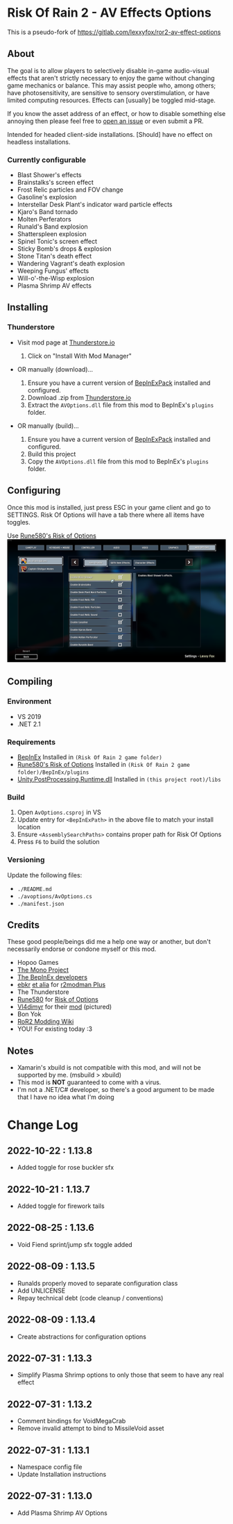 # Risk Of Rain 2 - AV Effects Options

This is a pseudo-fork of https://gitlab.com/lexxyfox/ror2-av-effect-options

## About

The goal is to allow players to selectively disable in-game audio-visual effects that aren't strictly necessary to enjoy the game without changing game mechanics or balance. This may assist people who, among others; have photosensitivity, are sensitive to sensory overstimulation, or have limited computing resources. Effects can [usually] be toggled mid-stage.

If you know the asset address of an effect, or how to disable something else annoying then please feel free to [open an issue](https://github.com/tlsJP/ror2-av-effect-options/issues) or even submit a PR.

Intended for headed client-side installations. [Should] have no effect on headless installations.

### Currently configurable

- Blast Shower's effects
- Brainstalks's screen effect
- Frost Relic particles and FOV change
- Gasoline's explosion
- Interstellar Desk Plant's indicator ward particle effects
- Kjaro's Band tornado
- Molten Perferators
- Runald's Band explosion
- Shatterspleen explosion
- Spinel Tonic's screen effect
- Sticky Bomb's drops & explosion
- Stone Titan's death effect
- Wandering Vagrant's death explosion
- Weeping Fungus' effects
- Will-o'-the-Wisp explosion
- Plasma Shrimp AV effects

## Installing

### Thunderstore

- Visit mod page at [Thunderstore.io](https://thunderstore.io/package/TeamNinjaDSM/JPs_AV_Effect_Options/)

  1. Click on "Install With Mod Manager"

- OR manually (download)...

  1. Ensure you have a current version of [BepInExPack](https://thunderstore.io/package/bbepis/BepInExPack) installed and configured.
  2. Download .zip from [Thunderstore.io](https://thunderstore.io/package/TeamNinjaDSM/JPs_AV_Effect_Options/)
  3. Extract the `AVOptions.dll` file from this mod to BepInEx's `plugins` folder.

- OR manually (build)...
  1. Ensure you have a current version of [BepInExPack](https://thunderstore.io/package/bbepis/BepInExPack) installed and configured.
  2. Build this project
  3. Copy the `AVOptions.dll` file from this mod to BepInEx's `plugins` folder.

## Configuring

Once this mod is installed, just press ESC in your game client and go to SETTINGS. Risk Of Options will have a tab there where all items have toggles.

Use [Rune580's Risk of Options](https://thunderstore.io/package/Rune580/Risk_Of_Options)
![Risk of Options](https://github.com/tlsJP/ror2-av-effect-options/blob/main/screenshot.png)

## Compiling

### Environment

- VS 2019
- .NET 2.1

### Requirements

- [BepInEx](https://github.com/BepInEx/BepInEx) Installed in `(Risk Of Rain 2 game folder)`
- [Rune580's Risk of Options](https://thunderstore.io/package/Rune580/Risk_Of_Options) Installed in `(Risk Of Rain 2 game folder)/BepInEx/plugins`
- [Unity.PostProcessing.Runtime.dll](https://docs.unity3d.com/Packages/com.unity.postprocessing@3.1/manual/index.html) Installed in `(this project root)/libs`

### Build

1. Open `AvOptions.csproj` in VS
2. Update entry for `<BepInExPath>` in the above file to match your install location
3. Ensure `<AssemblySearchPaths>` contains proper path for Risk Of Options
4. Press `F6` to build the solution

### Versioning

Update the following files:

- `./README.md`
- `./avoptions/AvOptions.cs`
- `./manifest.json`

## Credits

These good people/beings did me a help one way or another, but don't necessarily endorse or condone myself or this mod.

- Hopoo Games
- [The Mono Project](https://www.mono-project.com)
- [The BepInEx developers](https://github.com/BepInEx/BepInEx/graphs/contributors)
- [ebkr](https://github.com/ebkr) [et alia](https://github.com/ebkr/r2modmanPlus/graphs/contributors) for [r2modman Plus](https://thunderstore.io/package/ebkr/r2modman)
- The Thunderstore
- [Rune580](https://github.com/Rune580) for [Risk of Options](https://thunderstore.io/package/Rune580/Risk_Of_Options)
- [Vl4dimyr](https://github.com/Vl4dimyr) for their [mod](https://thunderstore.io/package/Vl4dimyr/CaptainShotgunModes) (pictured)
- Bon Yok
- [RoR2 Modding Wiki](https://github.com/risk-of-thunder/R2Wiki)
- YOU! For existing today :3

## Notes

- Xamarin's xbuild is not compatible with this mod, and will not be supported by me. (msbuild > xbuild)
- This mod is **NOT** guaranteed to come with a virus.
- I'm not a .NET/C# developer, so there's a good argument to be made that I have no idea what I'm doing

# Change Log

## 2022-10-22 : 1.13.8

- Added toggle for rose buckler sfx

## 2022-10-21 : 1.13.7

- Added toggle for firework tails

## 2022-08-25 : 1.13.6

- Void Fiend sprint/jump sfx toggle added

## 2022-08-09 : 1.13.5

- Runalds properly moved to separate configuration class
- Add UNLICENSE
- Repay technical debt (code cleanup / conventions)

## 2022-08-09 : 1.13.4

- Create abstractions for configuration options

## 2022-07-31 : 1.13.3

- Simplify Plasma Shrimp options to only those that seem to have any real effect

## 2022-07-31 : 1.13.2

- Comment bindings for VoidMegaCrab
- Remove invalid attempt to bind to MissileVoid asset

## 2022-07-31 : 1.13.1

- Namespace config file
- Update Installation instructions

## 2022-07-31 : 1.13.0

- Add Plasma Shrimp AV Options
